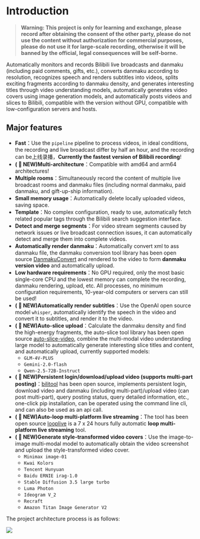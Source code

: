 
# Introduction

> **Warning: This project is only for learning and exchange, please record after obtaining the consent of the other party, please do not use the content without authorization for commercial purposes, please do not use it for large-scale recording, otherwise it will be banned by the official, legal consequences will be self-borne.**

Automatically monitors and records Bilibili live broadcasts and danmaku (including paid comments, gifts, etc.), converts danmaku according to resolution, recognizes speech and renders subtitles into videos, splits exciting fragments according to danmaku density, and generates interesting titles through video understanding models, automatically generates video covers using image generation models, and automatically posts videos and slices to Bilibili, compatible with the version without GPU, compatible with low-configuration servers and hosts.

## Major features

- **Fast**：Use the `pipeline` pipeline to process videos, in ideal conditions, the recording and live broadcast differ by half an hour, and the recording can be上线录播，**Currently the fastest version of Bilibili recording**!
- **( 🎉 NEW)Multi-architecture**：Compatible with amd64 and arm64 architectures!
- **Multiple rooms**：Simultaneously record the content of multiple live broadcast rooms and danmaku files (including normal danmaku, paid danmaku, and gift-up-ship information).
- **Small memory usage**：Automatically delete locally uploaded videos, saving space.
- **Template**：No complex configuration, ready to use, automatically fetch related popular tags through the Bilibili search suggestion interface.
- **Detect and merge segments**：For video stream segments caused by network issues or live broadcast connection issues, it can automatically detect and merge them into complete videos.
- **Automatically render danmaku**：Automatically convert xml to ass danmaku file, the danmaku conversion tool library has been open source [DanmakuConvert](https://github.com/timerring/DanmakuConvert) and rendered to the video to form **danmaku version video** and automatically upload.
- **Low hardware requirements**：No GPU required, only the most basic single-core CPU and the lowest memory can complete the recording, danmaku rendering, upload, etc. All processes, no minimum configuration requirements, 10-year-old computers or servers can still be used!
- **( :tada: NEW)Automatically render subtitles**：Use the OpenAI open source model `whisper`, automatically identify the speech in the video and convert it to subtitles, and render it to the video.
- **( :tada: NEW)Auto-slice upload**：Calculate the danmaku density and find the high-energy fragments, the auto-slice tool library has been open source [auto-slice-video](https://github.com/timerring/auto-slice-video), combine the multi-modal video understanding large model to automatically generate interesting slice titles and content, and automatically upload, currently supported models:
  - `GLM-4V-PLUS`
  - `Gemini-2.0-flash`
  - `Qwen-2.5-72B-Instruct`
- **( :tada: NEW)Persistent login/download/upload video (supports multi-part posting)**：[bilitool](https://github.com/timerring/bilitool) has been open source, implements persistent login, download video and danmaku (including multi-part)/upload video (can post multi-part), query posting status, query detailed information, etc., one-click pip installation, can be operated using the command line cli, and can also be used as an api call.
- **( :tada: NEW)Auto-loop multi-platform live streaming**：The tool has been open source [looplive](https://github.com/timerring/looplive) is a 7 x 24 hours fully automatic **loop multi-platform live streaming** tool.
- **( :tada: NEW)Generate style-transformed video covers**：Use the image-to-image multi-modal model to automatically obtain the video screenshot and upload the style-transformed video cover.
  - `Minimax image-01`
  - `Kwai Kolors`
  - `Tencent Hunyuan`
  - `Baidu ERNIE irag-1.0`
  - `Stable Diffusion 3.5 large turbo`
  - `Luma Photon`
  - `Ideogram V_2`
  - `Recraft`
  - `Amazon Titan Image Generator V2`

The project architecture process is as follows:

![](https://cdn.jsdelivr.net/gh/timerring/scratchpad2023/2024/2025-04-10-17-08-35.png)